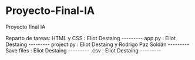 # Proyecto-Final-IA
Proyecto final IA

Reparto de tareas:
HTML y CSS : Eliot Destaing ---------
app.py : Eliot Destaing ---------
project.py : Eliot Destaing y Rodrigo Paz Soldán ---------
Save files : Eliot Destaing ---------
.csv : Eliot Destaing ---------

